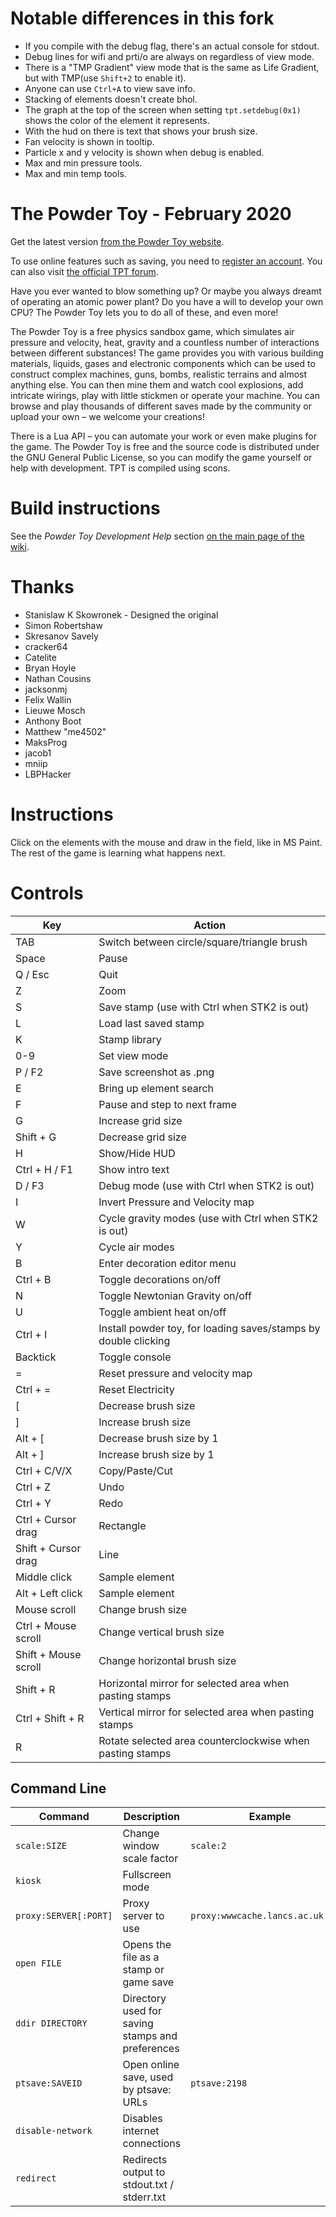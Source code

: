 Notable differences in this fork
==========================

* If you compile with the debug flag, there's an actual console for stdout.
* Debug lines for wifi and prti/o are always on regardless of view mode.
* There is a "TMP Gradient" view mode that is the same as Life Gradient, but with TMP(use `Shift+2` to enable it).
* Anyone can use `Ctrl+A` to view save info.
* Stacking of elements doesn't create bhol.
* The graph at the top of the screen when setting `tpt.setdebug(0x1)` shows the color of the element it represents.
* With the hud on there is text that shows your brush size.
* Fan velocity is shown in tooltip.
* Particle x and y velocity is shown when debug is enabled.
* Max and min pressure tools.
* Max and min temp tools.

The Powder Toy - February 2020
==========================

Get the latest version [from the Powder Toy website](https://powdertoy.co.uk/Download.html).

To use online features such as saving, you need to [register an account](https://powdertoy.co.uk/Register.html).
You can also visit [the official TPT forum](https://powdertoy.co.uk/Discussions/Categories/Index.html).

Have you ever wanted to blow something up? Or maybe you always dreamt of operating an atomic power plant? Do you have a will to develop your own CPU? The Powder Toy lets you to do all of these, and even more!

The Powder Toy is a free physics sandbox game, which simulates air pressure and velocity, heat, gravity and a countless number of interactions between different substances! The game provides you with various building materials, liquids, gases and electronic components which can be used to construct complex machines, guns, bombs, realistic terrains and almost anything else. You can then mine them and watch cool explosions, add intricate wirings, play with little stickmen or operate your machine. You can browse and play thousands of different saves made by the community or upload your own – we welcome your creations!

There is a Lua API – you can automate your work or even make plugins for the game. The Powder Toy is free and the source code is distributed under the GNU General Public License, so you can modify the game yourself or help with development. TPT is compiled using scons.

Build instructions
===========================================================================

See the _Powder Toy Development Help_ section [on the main page of the wiki](https://powdertoy.co.uk/Wiki/W/Main_Page.html).

Thanks
===========================================================================

* Stanislaw K Skowronek - Designed the original
* Simon Robertshaw
* Skresanov Savely
* cracker64
* Catelite
* Bryan Hoyle
* Nathan Cousins
* jacksonmj
* Felix Wallin
* Lieuwe Mosch
* Anthony Boot
* Matthew "me4502"
* MaksProg
* jacob1
* mniip
* LBPHacker


Instructions
===========================================================================

Click on the elements with the mouse and draw in the field, like in MS Paint. The rest of the game is learning what happens next.


Controls
===========================================================================

| Key                     | Action                                                          |
| ----------------------- | --------------------------------------------------------------- |
| TAB                     | Switch between circle/square/triangle brush                     |
| Space                   | Pause                                                           |
| Q / Esc                 | Quit                                                            |
| Z                       | Zoom                                                            |
| S                       | Save stamp (use with Ctrl when STK2 is out)                     |
| L                       | Load last saved stamp                                           |
| K                       | Stamp library                                                   |
| 0-9                     | Set view mode                                                   |
| P / F2                  | Save screenshot as .png                                         |
| E                       | Bring up element search                                         |
| F                       | Pause and step to next frame                                    |
| G                       | Increase grid size                                              |
| Shift + G               | Decrease grid size                                              |
| H                       | Show/Hide HUD                                                   |
| Ctrl + H / F1           | Show intro text                                                 |
| D / F3                  | Debug mode (use with Ctrl when STK2 is out)                     |
| I                       | Invert Pressure and Velocity map                                |
| W                       | Cycle gravity modes (use with Ctrl when STK2 is out)            |
| Y                       | Cycle air modes                                                 |
| B                       | Enter decoration editor menu                                    |
| Ctrl + B                | Toggle decorations on/off                                       |
| N                       | Toggle Newtonian Gravity on/off                                 |
| U                       | Toggle ambient heat on/off                                      |
| Ctrl + I                | Install powder toy, for loading saves/stamps by double clicking |
| Backtick                | Toggle console                                                  |
| =                       | Reset pressure and velocity map                                 |
| Ctrl + =                | Reset Electricity                                               |
| \[                      | Decrease brush size                                             |
| \]                      | Increase brush size                                             |
| Alt + \[                | Decrease brush size by 1                                        |
| Alt + \]                | Increase brush size by 1                                        |
| Ctrl + C/V/X            | Copy/Paste/Cut                                                  |
| Ctrl + Z                | Undo                                                            |
| Ctrl + Y                | Redo                                                            |
| Ctrl + Cursor drag      | Rectangle                                                       |
| Shift + Cursor drag     | Line                                                            |
| Middle click            | Sample element                                                  |
| Alt + Left click        | Sample element                                                  |
| Mouse scroll            | Change brush size                                               |
| Ctrl + Mouse scroll     | Change vertical brush size                                      |
| Shift + Mouse scroll    | Change horizontal brush size                                    |
| Shift + R               | Horizontal mirror for selected area when pasting stamps         |
| Ctrl + Shift + R        | Vertical mirror for selected area when pasting stamps           |
| R                       | Rotate selected area counterclockwise when pasting stamps       |



Command Line
---------------------------------------------------------------------------

| Command               | Description                                      | Example                           |
| --------------------- | ------------------------------------------------ | --------------------------------- |
| `scale:SIZE`          | Change window scale factor                       | `scale:2`                         |
| `kiosk`               | Fullscreen mode                                  |                                   |
| `proxy:SERVER[:PORT]` | Proxy server to use                              | `proxy:wwwcache.lancs.ac.uk:8080` |
| `open FILE`           | Opens the file as a stamp or game save           |                                   |
| `ddir DIRECTORY`      | Directory used for saving stamps and preferences |                                   |
| `ptsave:SAVEID`       | Open online save, used by ptsave: URLs           | `ptsave:2198`                     |
| `disable-network`     | Disables internet connections                    |                                   |
| `redirect`            | Redirects output to stdout.txt / stderr.txt      |                                   |
